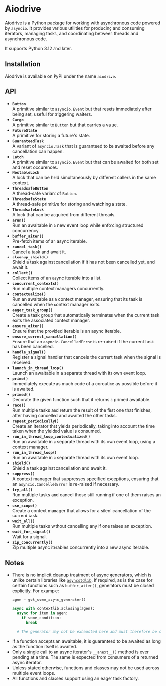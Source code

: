 # Aiodrive

Aiodrive is a Python package for working with asynchronous code powered by `asyncio`. It provides various utilities for producing and consuming iterators, managing tasks, and coordinating between threads and asynchronous code.

It supports Python 3.12 and later.


## Installation

Aiodrive is available on PyPI under the name `aiodrive`.


## API

<!-- - **`ThreadTaskGroup`** – A task group that runs tasks in a separate thread. -->

<!-- - **`OrderedQueue`** – A queue similar to `asyncio.Queue` but that lets producers provide items an unordered manner while consumers receive them in the order defined by producers.
- **`UnorderedQueue`** – A queue similar to `asyncio.Queue` but with the same interface as `OrderedQueue`. -->

<!-- - **`map_concurrently()`**<br>Map items of an async iterable concurrently into a new async iterable. -->

- **`Button`**<br>A primitive similar to `asyncio.Event` but that resets immediately after being set, useful for triggering waiters.
- **`Cargo`**<br>A primitive similar to `Button` but that carries a value.
- **`FutureState`**<br>A primitive for storing a future's state.
- **`GuaranteedTask`**<br>A variant of `asyncio.Task` that is guaranteed to be awaited before any cancellation can happen.
- **`Latch`**<br>A primitive similar to `asyncio.Event` but that can be awaited for both set and reset occurences.
- **`NestableLock`**<br>A lock that can be held simultaneously by different callers in the same context.
- **`ThreadsafeButton`**<br>A thread-safe variant of `Button`.
- **`ThreadsafeState`**<br>A thread-safe primitive for storing and watching a state.
- **`ThreadsafeLock`**<br>A lock that can be acquired from different threads.
- **`arun()`**<br>Run an awaitable in a new event loop while enforcing structured concurrency.
- **`buffer_aiter()`**<br>Pre-fetch items of an async iterable.
- **`cancel_task()`**<br>Cancel a task and await it.
- **`cleanup_shield()`**<br>Shield a task against cancellation if it has not been cancelled yet, and await it.
- **`collect()`**<br>Collect items of an async iterable into a list.
- **`concurrent_contexts()`**<br>Run multiple context managers concurrently.
- **`contextualize()`**<br>Run an awaitable as a context manager, ensuring that its task is cancelled when the context manager exits.
- **`eager_task_group()`**<br>Create a task group that automatically terminates when the current task exits the associated context manager.
- **`ensure_aiter()`**<br>Ensure that the provided iterable is an async iterable.
- **`ensure_correct_cancellation()`**<br>Ensure that an `asyncio.CancelledError` is re-raised if the current task has been cancelled.
- **`handle_signal()`**<br>Register a signal handler that cancels the current task when the signal is received.
- **`launch_in_thread_loop()`**<br>Launch an awaitable in a separate thread with its own event loop.
- **`prime()`**<br>Immediately execute as much code of a coroutine as possible before it is awaited.
- **`primed()`**<br>Decorate the given function such that it returns a primed awaitable.
- **`race()`**<br>Run multiple tasks and return the result of the first one that finishes, after having cancelled and awaited the other tasks.
- **`repeat_periodically()`**<br>Create an iterator that yields periodically, taking into account the time taken when the yielded value is consumed.
- **`run_in_thread_loop_contextualized()`**<br>Run an awaitable in a separate thread with its own event loop, using a context manager.
- **`run_in_thread_loop()`**<br>Run an awaitable in a separate thread with its own event loop.
- **`shield()`**<br>Shield a task against cancellation and await it.
- **`suppress()`**<br>A context manager that suppresses specified exceptions, ensuring that an `asyncio.CancelledError` is re-raised if necessary.
- **`try_all()`**<br>Run multiple tasks and cancel those still running if one of them raises an exception.
- **`use_scope()`**<br>Create a context manager that allows for a silent cancellation of the current task.
- **`wait_all()`**<br>Run multiple tasks without cancelling any if one raises an exception.
- **`wait_for_signal()`**<br>Wait for a signal.
- **`zip_concurrently()`**<br>Zip multiple async iterables concurrently into a new async iterable.


## Notes

- There is no implicit cleanup treatment of async generators, which is unlike certain libraries like [`asyncstdlib`](https://asyncstdlib.readthedocs.io/en/stable/index.html#async-iterator-cleanup). If required, as is the case for certain functions such as `buffer_aiter()`, generators must be closed explicitly. For example:
  ```py
  agen = get_some_async_generator()

  async with contextlib.aclosing(agen):
    async for item in agen:
      if some_condition:
        break

    # The generator may not be exhausted here and must therefore be closed explicitly.
  ```
- If a function accepts an awaitable, it is guaranteed to be awaited as long as the function itself is awaited.
- Only a single call to an async iterator's `__anext__()` method is ever pending at a time. The same is expected from consumers of a returned async iterator.
- Unless stated otherwise, functions and classes may not be used across multiple event loops.
- All functions and classes support using an eager task factory.
